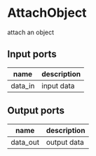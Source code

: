 AttachObject
============
attach an object

Input ports
-----------
|name|description|
|-|-|
|data_in|input data|

Output ports
------------
|name|description|
|-|-|
|data_out|output data|
